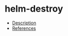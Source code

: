 # helm-destroy

- [Description](https://github.com/bakdata/ci-templates/tree/main/docs/actions/helm-destroy)
- [References](https://github.com/bakdata/ci-templates/tree/main/docs/actions/helm-destroy)
